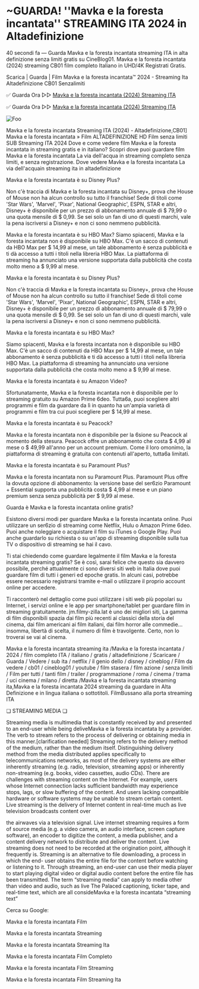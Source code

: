 # ~GUARDA! ''Mavka e la foresta incantata'' STREAMING ITA 2024 in Altadefinizione
40 secondi fa — Guarda Mavka e la foresta incantata streaming ITA in alta definizione senza limiti gratis su CineBlog01. Mavka e la foresta incantata (2024) streaming CB01 film completo Italiano in UHD/4K Registrati Gratis.

Scarica | Guarda | Film Mavka e la foresta incantata™ 2024 - Streaming Ita Altadefinizione CB01 Senzalimiti

✅ Guarda Ora ▷▷ [Mavka e la foresta incantata (2024) Streaming ITA](https://www.megavids.online/movie/459003/mavka-the-forest-song.html?GITHUB)

✅ Guarda Ora ▷▷ [Mavka e la foresta incantata (2024) Streaming ITA](https://www.megavids.online/movie/459003/mavka-the-forest-song.html?GITHUB)


<animated-image data-catalyst=""><a href="https://www.megavids.online/movie/459003/mavka-the-forest-song.html?GITHUB" rel="nofollow" data-target="animated-image.originalLink"><img src="https://camo.githubusercontent.com/917e6ed5c302499242165dcc02bdbce85c075fd21b35918eb9c0b771855261b8/68747470733a2f2f7374617469632e7769787374617469632e636f6d2f6d656469612f6232343966395f61646163386637306662336634356238383639313639366337376465313866337e6d76322e676966" alt="Foo" data-canonical-src="https://static.wixstatic.com/media/b249f9_adac8f70fb3f45b88691696c77de18f3~mv2.gif" style="max-width: 100%; display: inline-block;" data-target="animated-image.originalImage"></a>


Mavka e la foresta incantata Streaming ITA (2024) - Altadefinizione,CB01] Mavka e la foresta incantata » Film ALTADEFINIZIONE HD Film senza limiti SUB Streaming ITA 2024 Dove e come vedere film Mavka e la foresta incantata in streaming gratis e in italiano? Scopri dove puoi guardare film Mavka e la foresta incantata La via dell'acqua in streaming completo senza limiti, e senza registrazione. Dove vedere Mavka e la foresta incantata La via dell'acquain streaming ita in altadefinizione

Mavka e la foresta incantata è su Disney Plus?

Non c'è traccia di Mavka e la foresta incantata su Disney+, prova che House of Mouse non ha alcun controllo su tutto il franchise! Sede di titoli come 'Star Wars', 'Marvel', 'Pixar', National Geographic', ESPN, STAR e altri, Disney+ è disponibile per un prezzo di abbonamento annuale di $ 79,99 o una quota mensile di $ 0,99. Se sei solo un fan di uno di questi marchi, vale la pena iscriversi a Disney+ e non ci sono nemmeno pubblicità.

Mavka e la foresta incantata è su HBO Max? Siamo spiacenti, Mavka e la foresta incantata non è disponibile su HBO Max. C'è un sacco di contenuti da HBO Max per $ 14,99 al mese, un tale abbonamento è senza pubblicità e ti dà accesso a tutti i titoli nella libreria HBO Max. La piattaforma di streaming ha annunciato una versione supportata dalla pubblicità che costa molto meno a $ 9,99 al mese.

Mavka e la foresta incantata è su Disney Plus?

Non c'è traccia di Mavka e la foresta incantata su Disney+, prova che House of Mouse non ha alcun controllo su tutto il franchise! Sede di titoli come 'Star Wars', 'Marvel', 'Pixar', National Geographic', ESPN, STAR e altri, Disney+ è disponibile per un prezzo di abbonamento annuale di $ 79,99 o una quota mensile di $ 0,99. Se sei solo un fan di uno di questi marchi, vale la pena iscriversi a Disney+ e non ci sono nemmeno pubblicità.

Mavka e la foresta incantata è su HBO Max?

Siamo spiacenti, Mavka e la foresta incantata non è disponibile su HBO Max. C'è un sacco di contenuti da HBO Max per $ 14,99 al mese, un tale abbonamento è senza pubblicità e ti dà accesso a tutti i titoli nella libreria HBO Max. La piattaforma di streaming ha annunciato una versione supportata dalla pubblicità che costa molto meno a $ 9,99 al mese.

Mavka e la foresta incantata è su Amazon Video?

Sfortunatamente, Mavka e la foresta incantata non è disponibile per lo streaming gratuito su Amazon Prime 6deo. Tutta6a, puoi scegliere altri programmi e film da guardare da lì in quanto ha un'ampia varietà di programmi e film tra cui puoi scegliere per $ 14,99 al mese.

Mavka e la foresta incantata è su Peacock?

Mavka e la foresta incantata non è disponibile per la 6sione su Peacock al momento della stesura. Peacock offre un abbonamento che costa $ 4,99 al mese o $ 49,99 all'anno per un account premium. Come il loro omonimo, la piattaforma di streaming è gratuita con contenuti all'aperto, tutta6a limitati.

Mavka e la foresta incantata è su Paramount Plus?

Mavka e la foresta incantata non su Paramount Plus. Paramount Plus offre la dovuta opzione di abbonamento: la versione base del ser6zio Paramount + Essential supporta una pubblicità costa $ 4,99 al mese e un piano premium senza senza pubblicità per $ 9,99 al mese.

Guarda è Mavka e la foresta incantata online gratis?

Esistono diversi modi per guardare Mavka e la foresta incantata online. Puoi utilizzare un ser6zio di streaming come Netflix, Hulu o Amazon Prime 6deo. Puoi anche noleggiare o acquistare il film su iTunes o Google Play. Puoi anche guardarlo su richiesta o su un'app di streaming disponibile sulla tua TV o dispositivo di streaming se hai il cavo.

Ti stai chiedendo come guardare legalmente il film Mavka e la foresta incantata streaming gratis? Se è così, sarai felice che questo sia davvero possibile, perché attualmente ci sono diversi siti web in Italia dove puoi guardare film di tutti i generi ed epoche gratis. In alcuni casi, potrebbe essere necessario registrarsi tramite e-mail o utilizzare il proprio account online per accedere.

Ti racconterò nel dettaglio come puoi utilizzare i siti web più popolari su Internet, i servizi online e le app per smartphone/tablet per guardare film in streaming gratuitamente. jm.filmy-zilla.lat è uno dei migliori siti, La gamma di film disponibili spazia dai film più recenti ai classici della storia del cinema, dai film americani ai film italiani, dai film horror alle commedie... insomma, libertà di scelta, il numero di film è travolgente. Certo, non lo troverai se vai al cinema.

Mavka e la foresta incantata streaming ita /Mavka e la foresta incantata / 2024 / film completo ITA / italiano / gratis / altadefinizione / Scaricare / Guarda / Vedere / sub ita / netflix / il genio dello / disney / cineblog / Film da vedere / cb01 / cineblog01 / youtube / film stasera / film azione / senza limiti / Film per tutti / tanti film / trailer / programmazione / roma / cinema / trama / uci cinema / milano / diretta /Mavka e la foresta incantata streaming ita,Mavka e la foresta incantata 2024 streaming da guardare in Alta Definizione e in lingua italiana o sottotitoli. FilmBussano alla porta streaming ITA

❏ STREAMING MEDIA ❏

Streaming media is multimedia that is constantly received by and presented to an end-user while being deliveMavka e la foresta incantata by a provider. The verb to stream refers to the process of delivering or obtaining media in this manner.[clarification needed] Streaming refers to the delivery method of the medium, rather than the medium itself. Distinguishing delivery method from the media distributed applies specifically to telecommunications networks, as most of the delivery systems are either inherently streaming (e.g. radio, television, streaming apps) or inherently non-streaming (e.g. books, video cassettes, audio CDs). There are challenges with streaming content on the Internet. For example, users whose Internet connection lacks sufficient bandwidth may experience stops, lags, or slow buffering of the content. And users lacking compatible hardware or software systems may be unable to stream certain content. Live streaming is the delivery of Internet content in real-time much as live television broadcasts content over

the airwaves via a television signal. Live internet streaming requires a form of source media (e.g. a video camera, an audio interface, screen capture software), an encoder to digitize the content, a media publisher, and a content delivery network to distribute and deliver the content. Live streaming does not need to be recorded at the origination point, although it frequently is. Streaming is an alternative to file downloading, a process in which the end- user obtains the entire file for the content before watching or listening to it. Through streaming, an end-user can use their media player to start playing digital video or digital audio content before the entire file has been transmitted. The term “streaming media” can apply to media other than video and audio, such as live The Palaced captioning, ticker tape, and real-time text, which are all consideMavka e la foresta incantata “streaming text”

Cerca su Google:

Mavka e la foresta incantata Film

Mavka e la foresta incantata Streaming

Mavka e la foresta incantata Streaming Ita

Mavka e la foresta incantata Film Completo

Mavka e la foresta incantata Film Streaming

Mavka e la foresta incantata Film Streaming Ita
